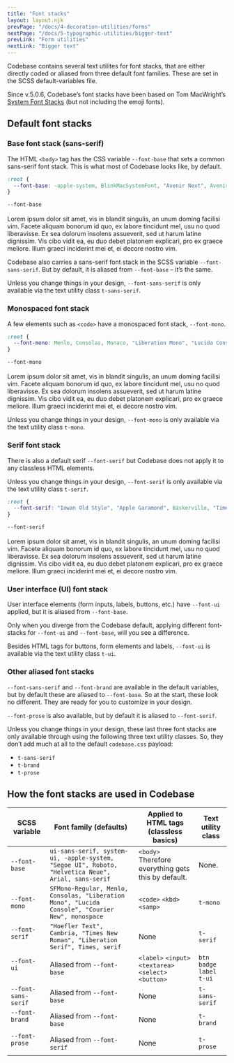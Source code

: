 ```yaml
---
title: "Font stacks"
layout: layout.njk
prevPage: "/docs/4-decoration-utilities/forms"
nextPage: "/docs/5-typographic-utilities/bigger-text"
prevLink: "Form utilities"
nextLink: "Bigger text"
---
```


Codebase contains several text utilites for font stacks, that are either directly coded or aliased from three default font families. These are set in the SCSS default-variables file.

Since v.5.0.6, Codebase’s font stacks have been based on Tom MacWright’s [System Font Stacks](https://systemfontstack.com) (but not including the emoji fonts).

## Default font stacks

### Base font stack (sans-serif)

The HTML `<body>` tag has the CSS variable `--font-base` that sets a common sans-serif font stack. This is what most of Codebase looks like, by default.

```css
:root {
  --font-base: -apple-system, BlinkMacSystemFont, "Avenir Next", Avenir, "Segoe UI", "Helvetica Neue", Helvetica, Cantarell, Ubuntu, Roboto, Noto, Arial, sans-serif;
}
```

<p class="b-thin p-3"><code>--font-base</code><br><br>Lorem ipsum dolor sit amet, vis in blandit singulis, an unum doming facilisi vim. Facete aliquam bonorum id quo, ex labore tincidunt mel, usu no quod liberavisse. Ex sea dolorum insolens assueverit, sed ut harum latine dignissim. Vis cibo vidit ea, eu duo debet platonem explicari, pro ex graece meliore. Illum graeci inciderint mei et, ei decore nostro vim.</p>

Codebase also carries a sans-serif font stack in the SCSS variable `--font-sans-serif`. But by default, it is aliased from `--font-base` – it’s the same.

Unless you change things in your design, `--font-sans-serif` is only available via the text utility class `t-sans-serif`.

### Monospaced font stack

A few elements such as `<code>` have a monospaced font stack, `--font-mono`.

```css
:root {
  --font-mono: Menlo, Consolas, Monaco, "Liberation Mono", "Lucida Console", monospace;
}
```

<p class="b-thin p-3 t-mono"><code>--font-mono</code><br><br>Lorem ipsum dolor sit amet, vis in blandit singulis, an unum doming facilisi vim. Facete aliquam bonorum id quo, ex labore tincidunt mel, usu no quod liberavisse. Ex sea dolorum insolens assueverit, sed ut harum latine dignissim. Vis cibo vidit ea, eu duo debet platonem explicari, pro ex graece meliore. Illum graeci inciderint mei et, ei decore nostro vim.</p>

Unless you change things in your design, `--font-mono` is only available via the text utility class `t-mono`.

### Serif font stack

There is also a default serif `--font-serif` but Codebase does not apply it to any classless HTML elements.

Unless you change things in your design, `--font-serif` is only available via the text utility class `t-serif`.

```css
:root {
  --font-serif: "Iowan Old Style", "Apple Garamond", Baskerville, "Times New Roman", "Droid Serif", Times, "Source Serif Pro", serif;
}
```

<p class="b-thin p-3 t-serif"><code>--font-serif</code><br><br>Lorem ipsum dolor sit amet, vis in blandit singulis, an unum doming facilisi vim. Facete aliquam bonorum id quo, ex labore tincidunt mel, usu no quod liberavisse. Ex sea dolorum insolens assueverit, sed ut harum latine dignissim. Vis cibo vidit ea, eu duo debet platonem explicari, pro ex graece meliore. Illum graeci inciderint mei et, ei decore nostro vim.</p>

### User interface (UI) font stack

User interface elements (form inputs, labels, buttons, etc.) have `--font-ui` applied, but it is aliased from `--font-base`.

Only when you diverge from the Codebase default, applying different font-stacks for `--font-ui` and `--font-base`, will you see a difference.

Besides HTML tags for buttons, form elements and labels, `--font-ui` is available via the text utility class `t-ui`.

### Other aliased font stacks

`--font-sans-serif` and `--font-brand` are available in the default variables, but by default these are aliased to `--font-base`. So at the start, these look no different. They are ready for you to customize in your design.

`--font-prose` is also available, but by default it is aliased to `--font-serif`.

Unless you change things in your design, these last three font stacks are only available through using the following three text utility classes. So, they don’t add much at all to the default `codebase.css` payload:

* `t-sans-serif`
* `t-brand`
* `t-prose`

## How the font stacks are used in Codebase

<div class="overflow-x mb-3">
<table class="table">
  <thead>
    <tr>
      <th>SCSS variable</th>
      <th>Font family (defaults)</th>
      <th>Applied to HTML tags (classless basics)</th>
      <th>Text utility class</th>
    </tr>
  </thead>
  <tbody>
    <tr>
      <td><code>--font-base</code></td>
      <td><code>ui-sans-serif, system-ui, -apple-system, "Segoe UI", Roboto, "Helvetica Neue", Arial, sans-serif</code></td>
      <td><code>&lt;body&gt;</code> Therefore everything gets this by default.</td>
      <td>None.</td>
    </tr>
    <tr>
      <td><code>--font-mono</code></td>
      <td><code>SFMono-Regular, Menlo, Consolas, "Liberation Mono", "Lucida Console", "Courier New", monospace</code></td>
      <td><code>&lt;code&gt;</code> <code>&lt;kbd&gt;</code> <code>&lt;samp&gt;</code></td>
      <td><code>t-mono</code></td>
    </tr>
    <tr>
      <td><code>--font-serif</code</td>
      <td><code>"Hoefler Text", Cambria, "Times New Roman", "Liberation Serif", Times, serif</code></td>
      <td>None</td>
      <td><code>t-serif</code></td>
    </tr>
    <tr>
      <td><code>--font-ui</code</td>
      <td>Aliased from <code>--font-base</code></td>
      <td><code>&lt;label&gt;</code> <code>&lt;input&gt;</code> <code>&lt;textarea&gt;</code> <code>&lt;select&gt;</code> <code>&lt;button&gt;</code></td>
      <td><code>btn</code><br> <code>badge</code><br> <code>label</code><br> <code>t-ui</code></td>
    </tr>
    <tr>
      <td class="t-nowrap"><code>--font-sans-serif</code></td>
      <td>Aliased from <code>--font-base</code></td>
      <td>None</td>
      <td><code class="t-nowrap">t-sans-serif</code></td>
    </tr>
    <tr>
      <td><code>--font-brand</code</td>
      <td>Aliased from <code>--font-base</code></td>
      <td>None</td>
      <td><code>t-brand</code></td>
    </tr>
    <tr>
      <td><code>--font-prose</code</td>
      <td>Aliased from <code class="t-nowrap">--font-serif</code></td>
      <td>None</td>
      <td><code>t-prose</code></td>
    </tr>
  </tbody>
</table>
</div>



